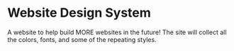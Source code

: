 # Website Design System

A website to help build MORE websites in the future! The site will collect all the colors, fonts, and some of the repeating styles.